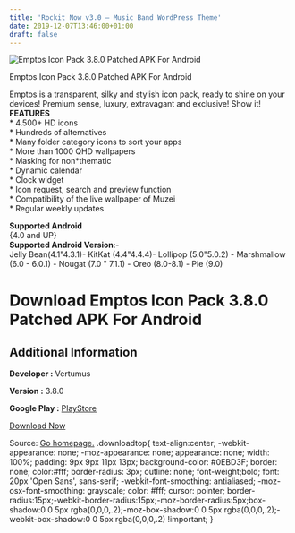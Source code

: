 ```yaml
---
title: 'Rockit Now v3.0 – Music Band WordPress Theme'
date: 2019-12-07T13:46:00+01:00
draft: false
---
```


![Emptos Icon Pack 3.8.0 Patched APK For Android](https://i0.wp.com/apkhome.net/wp-content/uploads/2019/12/Emptos-Icon-Pack-3.8.0-Patched.png "Emptos Icon Pack 3.8.0 Patched APK For Android")

  

Emptos Icon Pack 3.8.0 Patched APK For Android

Emptos is a transparent, silky and stylish icon pack, ready to shine on your devices! Premium sense, luxury, extravagant and exclusive! Show it!  
**FEATURES**  
\* 4.500+ HD icons  
\* Hundreds of alternatives  
\* Many folder category icons to sort your apps  
\* More than 1000 QHD wallpapers  
\* Masking for non\*thematic  
\* Dynamic calendar  
\* Clock widget  
\* Icon request, search and preview function  
\* Compatibility of the live wallpaper of Muzei  
\* Regular weekly updates

**Supported Android**  
{4.0 and UP}  
**Supported Android Version**:-  
Jelly Bean(4.1"4.3.1)- KitKat (4.4"4.4.4)- Lollipop (5.0"5.0.2) - Marshmallow (6.0 - 6.0.1) - Nougat (7.0 " 7.1.1) - Oreo (8.0-8.1) - Pie (9.0)

Download Emptos Icon Pack 3.8.0 Patched APK For Android
=======================================================

Additional Information
----------------------

**Developer :** Vertumus

**Version :** 3.8.0

**Google Play :** [PlayStore](https://play.google.com/store/apps/details?id=com.vertumus.emptos)

  

[Download Now](https://store4app.co/post/emptos-icon-pack-3-8-0-patched-apk-for-android_1575718145)

  
Source: [Go homepage.](https://store4app.co/post/emptos-icon-pack-3-8-0-patched-apk-for-android_1575718145) .downloadtop{ text-align:center; -webkit-appearance: none; -moz-appearance: none; appearance: none; width: 100%; padding: 9px 9px 11px 13px; background-color: #0EBD3F; border: none; color:#fff; border-radius: 3px; outline: none; font-weight;bold; font: 20px 'Open Sans', sans-serif; -webkit-font-smoothing: antialiased; -moz-osx-font-smoothing: grayscale; color: #fff; cursor: pointer; border-radius:15px;-webkit-border-radius:15px;-moz-border-radius:5px;box-shadow:0 0 5px rgba(0,0,0,.2);-moz-box-shadow:0 0 5px rgba(0,0,0,.2);-webkit-box-shadow:0 0 5px rgba(0,0,0,.2) !important; }